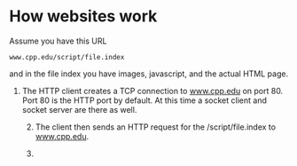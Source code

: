# How websites work

Assume you have this URL

```text
www.cpp.edu/script/file.index
```

and in the file index you have images, javascript, and the actual HTML page.

1. The HTTP client creates a TCP connection to www.cpp.edu on port 80. Port 80 is the HTTP port by default. At this time a socket client and socket server are there as well. 

    2. The client then sends an HTTP request for the /script/file.index to www.cpp.edu.

    3. 



